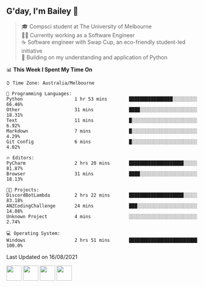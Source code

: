 ## G'day, I'm Bailey 👋

> 🎓 Compsci student at The University of Melbourne <br>
> 👨‍💻 Currently working as a Software Engineer<br>
> ☕️ Software engineer with Swap Cup, an eco-friendly student-led initiative <br>
> 🌱 Building on my understanding and application of Python

<!--START_SECTION:waka-->
📊 **This Week I Spent My Time On** 

```text
⌚︎ Time Zone: Australia/Melbourne

💬 Programming Languages: 
Python                   1 hr 53 mins        ████████████████░░░░░░░░░   66.46% 
Other                    31 mins             ████░░░░░░░░░░░░░░░░░░░░░   18.31% 
Text                     11 mins             █░░░░░░░░░░░░░░░░░░░░░░░░   6.92% 
Markdown                 7 mins              █░░░░░░░░░░░░░░░░░░░░░░░░   4.29% 
Git Config               6 mins              █░░░░░░░░░░░░░░░░░░░░░░░░   4.02%

🔥 Editors: 
PyCharm                  2 hrs 20 mins       ████████████████████░░░░░   81.87% 
Browser                  31 mins             ████░░░░░░░░░░░░░░░░░░░░░   18.13%

🐱‍💻 Projects: 
DiscordBotLambda         2 hrs 22 mins       ████████████████████░░░░░   83.18% 
ANZCodingChallenge       24 mins             ███░░░░░░░░░░░░░░░░░░░░░░   14.08% 
Unknown Project          4 mins              ░░░░░░░░░░░░░░░░░░░░░░░░░   2.74%

💻 Operating System: 
Windows                  2 hrs 51 mins       █████████████████████████   100.0%

```


 Last Updated on 16/08/2021
<!--END_SECTION:waka-->

[<img height="40px" src="https://img.icons8.com/ios-filled/2x/linkedin.png">](https://linkedin.com/in/baileybutler1)
[<img height="40px" src="https://img.icons8.com/ios-filled/2x/github.png">](https://github.com/baely)
[<img height="40px" src="https://img.icons8.com/ios-filled/2x/salesforce.png">](https://trailblazer.me/id/baileybutler)
[<img height="40px" src="https://img.icons8.com/ios-filled/2x/instagram.png">](https://instagram.com/bae1y)
